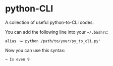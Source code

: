 # python-CLI
A collection of useful python-to-CLI codes.

You can add the following line into your ``~/.bashrc``:

``alias ¬='python /path/to/your/py_to_cli.py'``

Now you can use this syntax:

``¬ Is even 9 ``
